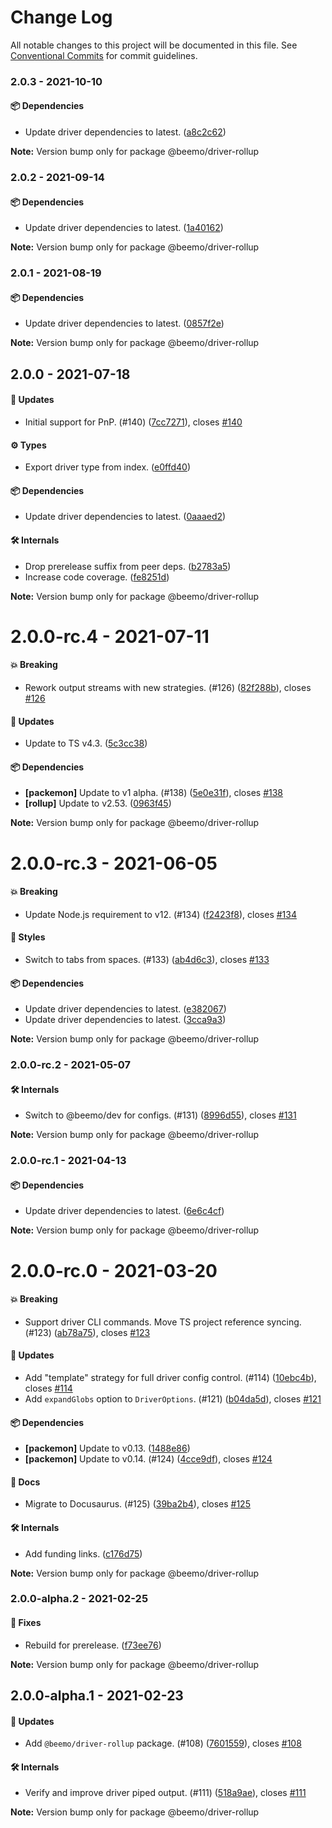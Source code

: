 # Change Log

All notable changes to this project will be documented in this file.
See [Conventional Commits](https://conventionalcommits.org) for commit guidelines.

### 2.0.3 - 2021-10-10

#### 📦 Dependencies

- Update driver dependencies to latest. ([a8c2c62](https://github.com/beemojs/beemo/commit/a8c2c62))

**Note:** Version bump only for package @beemo/driver-rollup





### 2.0.2 - 2021-09-14

#### 📦 Dependencies

- Update driver dependencies to latest. ([1a40162](https://github.com/beemojs/beemo/commit/1a40162))

**Note:** Version bump only for package @beemo/driver-rollup





### 2.0.1 - 2021-08-19

#### 📦 Dependencies

- Update driver dependencies to latest. ([0857f2e](https://github.com/beemojs/beemo/commit/0857f2e))

**Note:** Version bump only for package @beemo/driver-rollup





## 2.0.0 - 2021-07-18

#### 🚀 Updates

- Initial support for PnP. (#140) ([7cc7271](https://github.com/beemojs/beemo/commit/7cc7271)), closes [#140](https://github.com/beemojs/beemo/issues/140)

#### ⚙️ Types

- Export driver type from index. ([e0ffd40](https://github.com/beemojs/beemo/commit/e0ffd40))

#### 📦 Dependencies

- Update driver dependencies to latest. ([0aaaed2](https://github.com/beemojs/beemo/commit/0aaaed2))

#### 🛠 Internals

- Drop prerelease suffix from peer deps. ([b2783a5](https://github.com/beemojs/beemo/commit/b2783a5))
- Increase code coverage. ([fe8251d](https://github.com/beemojs/beemo/commit/fe8251d))

**Note:** Version bump only for package @beemo/driver-rollup





# 2.0.0-rc.4 - 2021-07-11

#### 💥 Breaking

- Rework output streams with new strategies. (#126) ([82f288b](https://github.com/beemojs/beemo/commit/82f288b)), closes [#126](https://github.com/beemojs/beemo/issues/126)

#### 🚀 Updates

- Update to TS v4.3. ([5c3cc38](https://github.com/beemojs/beemo/commit/5c3cc38))

#### 📦 Dependencies

- **[packemon]** Update to v1 alpha. (#138) ([5e0e31f](https://github.com/beemojs/beemo/commit/5e0e31f)), closes [#138](https://github.com/beemojs/beemo/issues/138)
- **[rollup]** Update to v2.53. ([0963f45](https://github.com/beemojs/beemo/commit/0963f45))

**Note:** Version bump only for package @beemo/driver-rollup





# 2.0.0-rc.3 - 2021-06-05

#### 💥 Breaking

- Update Node.js requirement to v12. (#134) ([f2423f8](https://github.com/beemojs/beemo/commit/f2423f8)), closes [#134](https://github.com/beemojs/beemo/issues/134)

#### 🎨 Styles

- Switch to tabs from spaces. (#133) ([ab4d6c3](https://github.com/beemojs/beemo/commit/ab4d6c3)), closes [#133](https://github.com/beemojs/beemo/issues/133)

#### 📦 Dependencies

- Update driver dependencies to latest. ([e382067](https://github.com/beemojs/beemo/commit/e382067))
- Update driver dependencies to latest. ([3cca9a3](https://github.com/beemojs/beemo/commit/3cca9a3))

**Note:** Version bump only for package @beemo/driver-rollup





### 2.0.0-rc.2 - 2021-05-07

#### 🛠 Internals

- Switch to @beemo/dev for configs. (#131) ([8996d55](https://github.com/beemojs/beemo/commit/8996d55)), closes [#131](https://github.com/beemojs/beemo/issues/131)

**Note:** Version bump only for package @beemo/driver-rollup





### 2.0.0-rc.1 - 2021-04-13

#### 📦 Dependencies

- Update driver dependencies to latest. ([6e6c4cf](https://github.com/beemojs/beemo/commit/6e6c4cf))

**Note:** Version bump only for package @beemo/driver-rollup





# 2.0.0-rc.0 - 2021-03-20

#### 💥 Breaking

- Support driver CLI commands. Move TS project reference syncing. (#123) ([ab78a75](https://github.com/beemojs/beemo/commit/ab78a75)), closes [#123](https://github.com/beemojs/beemo/issues/123)

#### 🚀 Updates

- Add "template" strategy for full driver config control. (#114) ([10ebc4b](https://github.com/beemojs/beemo/commit/10ebc4b)), closes [#114](https://github.com/beemojs/beemo/issues/114)
- Add `expandGlobs` option to `DriverOptions`. (#121) ([b04da5d](https://github.com/beemojs/beemo/commit/b04da5d)), closes [#121](https://github.com/beemojs/beemo/issues/121)

#### 📦 Dependencies

- **[packemon]** Update to v0.13. ([1488e86](https://github.com/beemojs/beemo/commit/1488e86))
- **[packemon]** Update to v0.14. (#124) ([4cce9df](https://github.com/beemojs/beemo/commit/4cce9df)), closes [#124](https://github.com/beemojs/beemo/issues/124)

#### 📘 Docs

- Migrate to Docusaurus. (#125) ([39ba2b4](https://github.com/beemojs/beemo/commit/39ba2b4)), closes [#125](https://github.com/beemojs/beemo/issues/125)

#### 🛠 Internals

- Add funding links. ([c176d75](https://github.com/beemojs/beemo/commit/c176d75))

**Note:** Version bump only for package @beemo/driver-rollup





### 2.0.0-alpha.2 - 2021-02-25

#### 🐞 Fixes

- Rebuild for prerelease. ([f73ee76](https://github.com/beemojs/beemo/commit/f73ee76))

**Note:** Version bump only for package @beemo/driver-rollup





## 2.0.0-alpha.1 - 2021-02-23

#### 🚀 Updates

- Add `@beemo/driver-rollup` package. (#108) ([7601559](https://github.com/beemojs/beemo/commit/7601559)), closes [#108](https://github.com/beemojs/beemo/issues/108)

#### 🛠 Internals

- Verify and improve driver piped output. (#111) ([518a9ae](https://github.com/beemojs/beemo/commit/518a9ae)), closes [#111](https://github.com/beemojs/beemo/issues/111)

**Note:** Version bump only for package @beemo/driver-rollup
